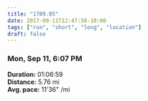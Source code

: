 ```yaml
---
title: "1709.05"
date: 2017-09-11T12:47:58-10:00
tags: ["run", "short", "long", "location"]
draft: false
---
```


### Mon, Sep 11, 6:07 PM

**Duration:** 01:06:59  
**Distance:** 5.76 mi  
**Avg. pace:** 11'36" /mi